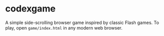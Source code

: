 # codexgame

A simple side-scrolling browser game inspired by classic Flash games. To play, open `game/index.html` in any modern web browser.
